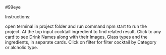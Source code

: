 #99eye

Instructions:

open terminal in project folder and run command npm start to run the project.
At the top input cocktail ingredient to find related result.
Click to any card to see Drink Names along with their Images, Glass types and the ingredients, in separate cards.
Click on filter for filter cocktail by Category or alcholic type.
